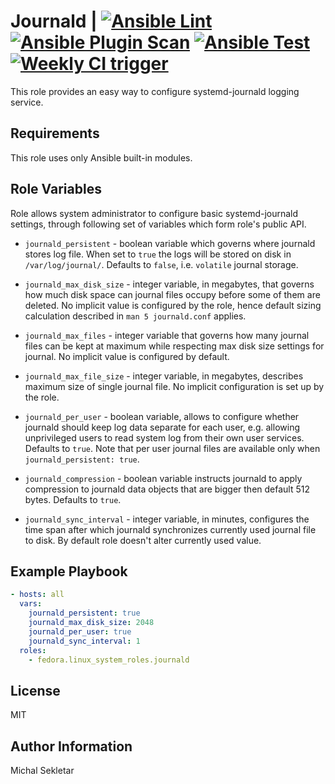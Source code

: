 # Journald | [![Ansible Lint][ansible-lint-status]][ansible-lint] [![Ansible Plugin Scan][ansible-scan-status]][ansible-scan] [![Ansible Test][ansible-test-status]][ansible-test] [![Weekly CI trigger][weekly-test-status]][weekly-test]

[ansible-lint]: https://github.com/fedora.linux_system_roles.journald/actions/workflows/ansible-lint.yml
[ansible-lint-status]: https://github.com/fedora.linux_system_roles.journald/actions/workflows/ansible-lint.yml/badge.svg

[ansible-scan]: https://github.com/fedora.linux_system_roles.journald/actions/workflows/ansible-plugin-scan.yml
[ansible-scan-status]: https://github.com/fedora.linux_system_roles.journald/actions/workflows/ansible-plugin-scan.yml/badge.svg

[ansible-test]: https://github.com/fedora.linux_system_roles.journald/actions/workflows/ansible-test.yml
[ansible-test-status]: https://github.com/fedora.linux_system_roles.journald/actions/workflows/ansible-test.yml/badge.svg

[weekly-test]: https://github.com/fedora.linux_system_roles.journald/actions/workflows/weekly_ci.yml
[weekly-test-status]: https://github.com/fedora.linux_system_roles.journald/actions/workflows/weekly_ci.yml/badge.svg

This role provides an easy way to configure systemd-journald logging service.

## Requirements

This role uses only Ansible built-in modules.

## Role Variables

Role allows system administrator to configure basic systemd-journald settings,
through following set of variables which form role's public API.

- `journald_persistent` - boolean variable which governs where journald stores
log file. When set to `true` the logs will be stored on disk in
`/var/log/journal/`. Defaults to `false`, i.e. `volatile` journal storage.

- `journald_max_disk_size` - integer variable, in megabytes, that governs how
much disk space can journal files occupy before some of them are deleted.
No implicit value is configured by the role, hence default sizing calculation
described in `man 5 journald.conf` applies.

- `journald_max_files` - integer variable that governs how many journal files
can be kept at maximum while respecting max disk size settings for journal.
No implicit value is configured by default.

- `journald_max_file_size` - integer variable, in megabytes, describes maximum
size of single journal file. No implicit configuration is set up by the role.

- `journald_per_user` - boolean variable, allows to configure whether journald
should keep log data separate for each user, e.g. allowing unprivileged users
to read system log from their own user services. Defaults to `true`. Note that
per user journal files are available only when `journald_persistent: true`.

- `journald_compression` - boolean variable instructs journald to apply
compression to journald data objects that are bigger then default 512 bytes.
Defaults to `true`.

- `journald_sync_interval` - integer variable, in minutes, configures the
time span after which journald synchronizes currently used journal file to disk.
By default role doesn't alter currently used value.

## Example Playbook

```yaml
- hosts: all
  vars:
    journald_persistent: true
    journald_max_disk_size: 2048
    journald_per_user: true
    journald_sync_interval: 1
  roles:
    - fedora.linux_system_roles.journald
```

## License

MIT

## Author Information

Michal Sekletar
